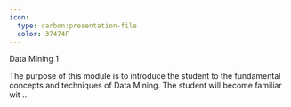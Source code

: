 ```yaml
---
icon:
  type: carbon:presentation-file
  color: 37474F
---
```

Data Mining 1

The purpose of this module is to introduce the student to the fundamental concepts and techniques of Data Mining. The student will become familiar wit ... 
